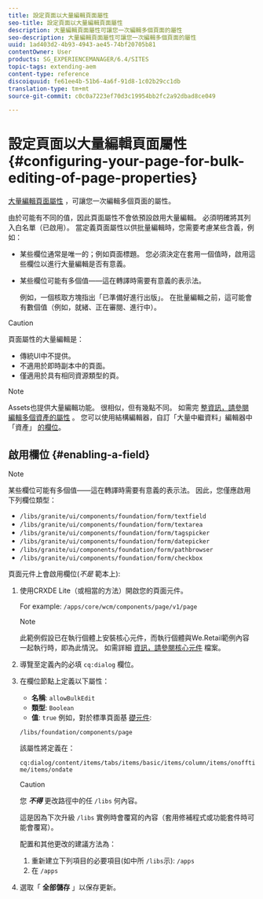 ```yaml
---
title: 設定頁面以大量編輯頁面屬性
seo-title: 設定頁面以大量編輯頁面屬性
description: 大量編輯頁面屬性可讓您一次編輯多個頁面的屬性
seo-description: 大量編輯頁面屬性可讓您一次編輯多個頁面的屬性
uuid: 1ad403d2-4b93-4943-ae45-74bf20705b81
contentOwner: User
products: SG_EXPERIENCEMANAGER/6.4/SITES
topic-tags: extending-aem
content-type: reference
discoiquuid: fe61ee4b-51b6-4a6f-91d8-1c02b29cc1db
translation-type: tm+mt
source-git-commit: c0c0a7223ef70d3c19954bb2fc2a92dbad8ce049

---
```



# 設定頁面以大量編輯頁面屬性 {#configuring-your-page-for-bulk-editing-of-page-properties}

[大量編輯頁面屬性](/help/sites-authoring/editing-page-properties.md#from-the-sites-console-multiple-pages) ，可讓您一次編輯多個頁面的屬性。

由於可能有不同的值，因此頁面屬性不會依預設啟用大量編輯。 必須明確將其列入白名單（已啟用）。 當定義頁面屬性以供批量編輯時，您需要考慮某些含義，例如：

* 某些欄位通常是唯一的；例如頁面標題。 您必須決定在套用一個值時，啟用這些欄位以進行大量編輯是否有意義。
* 某些欄位可能有多個值——這在轉譯時需要有意義的表示法。

   例如，一個核取方塊指出「已準備好進行出版」。 在批量編輯之前，這可能會有數個值（例如，就緒、正在審閱、進行中）。

>[!CAUTION]
>
>頁面屬性的大量編輯是：
>
>* 傳統UI中不提供。
>* 不適用於即時副本中的頁面。
>* 僅適用於具有相同資源類型的頁。
>



>[!NOTE]
>
>Assets也提供大量編輯功能。 很相似，但有幾點不同。 如需完 [整資訊，請參閱編輯多個資產的屬性](/help/assets/managing-multiple-assets.md) 。 您可以使用結構編輯器，自訂「大量中繼資料」編輯器中「資產」 [的欄位](/help/assets/metadata-schemas.md)。

## 啟用欄位 {#enabling-a-field}

>[!NOTE]
>
>某些欄位可能有多個值——這在轉譯時需要有意義的表示法。 因此，您僅應啟用下列欄位類型：
>
>* `/libs/granite/ui/components/foundation/form/textfield`
>* `/libs/granite/ui/components/foundation/form/textarea`
>* `/libs/granite/ui/components/foundation/form/tagspicker`
>* `/libs/granite/ui/components/foundation/form/datepicker`
>* `/libs/granite/ui/components/foundation/form/pathbrowser`
>* `/libs/granite/ui/components/foundation/form/checkbox`
>



頁面元件上會啟用欄位(*不是* 範本上):

1. 使用CRXDE Lite（或相當的方法）開啟您的頁面元件。

   For example: `/apps/core/wcm/components/page/v1/page`

   >[!NOTE]
   >
   >此範例假設已在執行個體上安裝核心元件，而執行個體與We.Retail範例內容一起執行時，即為此情況。 如需詳細 [資訊，請參閱核心元件](https://docs.adobe.com/content/help/en/experience-manager-core-components/using/introduction.html) 檔案。

1. 導覽至定義內的必填 `cq:dialog` 欄位。
1. 在欄位節點上定義以下屬性：

   * **名稱**: `allowBulkEdit`
   * **類型**: `Boolean`
   * **值**: `true`
   例如，對於標準頁面基 [礎元件](/help/sites-authoring/default-components-foundation.md):

   `/libs/foundation/components/page`

   該屬性將定義在：

   `cq:dialog/content/items/tabs/items/basic/items/column/items/onofftime/items/ondate`

   >[!CAUTION]
   >
   >您 ***不得*** 更改路徑中的任 `/libs` 何內容。
   >
   >這是因為下次升級 `/libs` 實例時會覆寫的內容（套用修補程式或功能套件時可能會覆寫）。
   >
   >配置和其他更改的建議方法為：
   >
   >    1. 重新建立下列項目的必要項目(如中所 `/libs`示): `/apps`
   >    1. 在 `/apps`


1. 選取「 **全部儲存** 」以保存更新。

